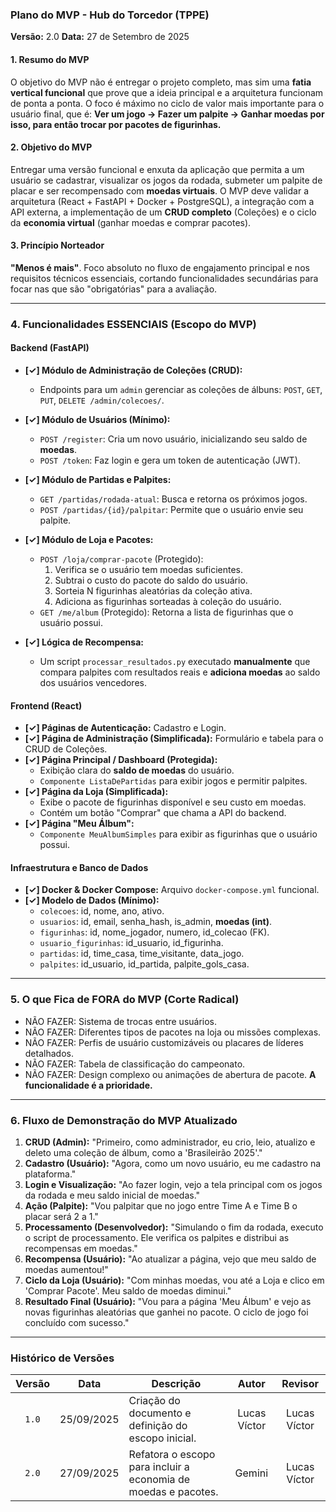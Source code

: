 ### **Plano do MVP - Hub do Torcedor (TPPE)**

**Versão:** 2.0
**Data:** 27 de Setembro de 2025

#### **1. Resumo do MVP**
O objetivo do MVP não é entregar o projeto completo, mas sim uma **fatia vertical funcional** que prove que a ideia principal e a arquitetura funcionam de ponta a ponta. O foco é máximo no ciclo de valor mais importante para o usuário final, que é: **Ver um jogo -> Fazer um palpite -> Ganhar moedas por isso, para então trocar por pacotes de figurinhas.**

#### **2. Objetivo do MVP**
Entregar uma versão funcional e enxuta da aplicação que permita a um usuário se cadastrar, visualizar os jogos da rodada, submeter um palpite de placar e ser recompensado com **moedas virtuais**. O MVP deve validar a arquitetura (React + FastAPI + Docker + PostgreSQL), a integração com a API externa, a implementação de um **CRUD completo** (Coleções) e o ciclo da **economia virtual** (ganhar moedas e comprar pacotes).

#### **3. Princípio Norteador**
**"Menos é mais"**. Foco absoluto no fluxo de engajamento principal e nos requisitos técnicos essenciais, cortando funcionalidades secundárias para focar nas que são "obrigatórias" para a avaliação.

---

### **4. Funcionalidades ESSENCIAIS (Escopo do MVP)**

#### **Backend (FastAPI)**

* **[✓] Módulo de Administração de Coleções (CRUD):**
    * Endpoints para um `admin` gerenciar as coleções de álbuns: `POST`, `GET`, `PUT`, `DELETE /admin/colecoes/`.

* **[✓] Módulo de Usuários (Mínimo):**
    * `POST /register`: Cria um novo usuário, inicializando seu saldo de **moedas**.
    * `POST /token`: Faz login e gera um token de autenticação (JWT).

* **[✓] Módulo de Partidas e Palpites:**
    * `GET /partidas/rodada-atual`: Busca e retorna os próximos jogos.
    * `POST /partidas/{id}/palpitar`: Permite que o usuário envie seu palpite.

* **[✓] Módulo de Loja e Pacotes:**
    * `POST /loja/comprar-pacote` (Protegido):
        1.  Verifica se o usuário tem moedas suficientes.
        2.  Subtrai o custo do pacote do saldo do usuário.
        3.  Sorteia N figurinhas aleatórias da coleção ativa.
        4.  Adiciona as figurinhas sorteadas à coleção do usuário.
    * `GET /me/album` (Protegido): Retorna a lista de figurinhas que o usuário possui.

* **[✓] Lógica de Recompensa:**
    * Um script `processar_resultados.py` executado **manualmente** que compara palpites com resultados reais e **adiciona moedas** ao saldo dos usuários vencedores.

#### **Frontend (React)**

* **[✓] Páginas de Autenticação:** Cadastro e Login.
* **[✓] Página de Administração (Simplificada):** Formulário e tabela para o CRUD de Coleções.
* **[✓] Página Principal / Dashboard (Protegida):**
    * Exibição clara do **saldo de moedas** do usuário.
    * `Componente ListaDePartidas` para exibir jogos e permitir palpites.
* **[✓] Página da Loja (Simplificada):**
    * Exibe o pacote de figurinhas disponível e seu custo em moedas.
    * Contém um botão "Comprar" que chama a API do backend.
* **[✓] Página "Meu Álbum":**
    * `Componente MeuAlbumSimples` para exibir as figurinhas que o usuário possui.

#### **Infraestrutura e Banco de Dados**

* **[✓] Docker & Docker Compose:** Arquivo `docker-compose.yml` funcional.
* **[✓] Modelo de Dados (Mínimo):**
    * `colecoes`: id, nome, ano, ativo.
    * `usuarios`: id, email, senha_hash, is_admin, **moedas (int)**.
    * `figurinhas`: id, nome_jogador, numero, id_colecao (FK).
    * `usuario_figurinhas`: id_usuario, id_figurinha.
    * `partidas`: id, time_casa, time_visitante, data_jogo.
    * `palpites`: id_usuario, id_partida, palpite_gols_casa.

---

### **5. O que Fica de FORA do MVP (Corte Radical)**

* NÃO FAZER: Sistema de trocas entre usuários.
* NÃO FAZER: Diferentes tipos de pacotes na loja ou missões complexas.
* NÃO FAZER: Perfis de usuário customizáveis ou placares de líderes detalhados.
* NÃO FAZER: Tabela de classificação do campeonato.
* NÃO FAZER: Design complexo ou animações de abertura de pacote. **A funcionalidade é a prioridade.**

---

### **6. Fluxo de Demonstração do MVP Atualizado**

1.  **CRUD (Admin):** "Primeiro, como administrador, eu crio, leio, atualizo e deleto uma coleção de álbum, como a 'Brasileirão 2025'."
2.  **Cadastro (Usuário):** "Agora, como um novo usuário, eu me cadastro na plataforma."
3.  **Login e Visualização:** "Ao fazer login, vejo a tela principal com os jogos da rodada e meu saldo inicial de moedas."
4.  **Ação (Palpite):** "Vou palpitar que no jogo entre Time A e Time B o placar será 2 a 1."
5.  **Processamento (Desenvolvedor):** "Simulando o fim da rodada, executo o script de processamento. Ele verifica os palpites e distribui as recompensas em moedas."
6.  **Recompensa (Usuário):** "Ao atualizar a página, vejo que meu saldo de moedas aumentou!"
7.  **Ciclo da Loja (Usuário):** "Com minhas moedas, vou até a Loja e clico em 'Comprar Pacote'. Meu saldo de moedas diminui."
8.  **Resultado Final (Usuário):** "Vou para a página 'Meu Álbum' e vejo as novas figurinhas aleatórias que ganhei no pacote. O ciclo de jogo foi concluído com sucesso."

---
### Histórico de Versões

| Versão | Data | Descrição | Autor | Revisor |
| :----: | :------------: | ----------------------------------------------------------------------- | :---------: | :---------: |
| `1.0` | 25/09/2025 | Criação do documento e definição do escopo inicial. | Lucas Víctor | Lucas Víctor |
| `2.0` | 27/09/2025 | Refatora o escopo para incluir a economia de moedas e pacotes. | Gemini | Lucas Víctor |